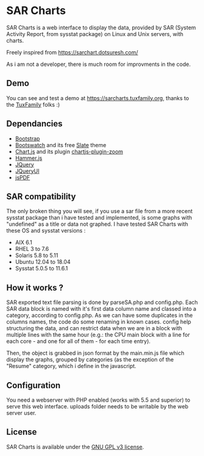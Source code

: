 # SAR Charts
SAR Charts is a web interface to display the data, provided by SAR (System Activity Report, from sysstat package) on Linux and Unix servers, with charts.

Freely inspired from https://sarchart.dotsuresh.com/

As i am not a developer, there is much room for improvments in the code.

## Demo
You can see and test a demo at https://sarcharts.tuxfamily.org, thanks to the [TuxFamily](https://www.tuxfamily.org/ "TuxFamily homepage") folks :)

## Dependancies
* [Bootstrap](https://getbootstrap.com/ "Bootstrap homepage")
* [Bootswatch](https://bootswatch.com/ "Bootswatch homepage") and its free [Slate](https://bootswatch.com/slate/ "Slate theme homepage") theme
* [Chart.js](https://www.chartjs.org/ "Chart.js homepage") and its plugin [chartjs-plugin-zoom](https://github.com/chartjs/chartjs-plugin-zoom "chartjs-plugin-zoom repository")
* [Hammer.js](https://hammerjs.github.io/ "Hammer.js homepage")
* [JQuery](https://jquery.com/ "JQuery homepage")
* [JQueryUI](https://jqueryui.com/ "JQueryUI homepage")
* [jsPDF](https://github.com/MrRio/jsPDF "jsPDF repository")

## SAR compatibility
The only broken thing you will see, if you use a sar file from a more recent sysstat package than i have tested and implemented, is some graphs with "undefined" as a title or data not graphed.
I have tested SAR Charts with these OS and sysstat versions :
* AIX 6.1
* RHEL 3 to 7.6
* Solaris 5.8 to 5.11
* Ubuntu 12.04 to 18.04
* Sysstat 5.0.5 to 11.6.1

## How it works ?
SAR exported text file parsing is done by parseSA.php and config.php.
Each SAR data block is named with it's first data column name and classed into a category, according to config.php.
As we can have some duplicates in the columns names, the code do some renaming in known cases.
config help structuring the data, and can restrict data when we are in a block with multiple lines with the same hour (e.g.: the CPU main block with a line for each core - and one for all of them - for each time entry).

Then, the object is grabbed in json format by the main.min.js file which display the graphs, grouped by categories (as the exception of the "Resume" category, which i define in the javascript.

## Configuration
You need a webserver with PHP enabled (works with 5.5 and superior) to serve this web interface.
uploads folder needs to be writable by the web server user.

## License
SAR Charts is available under the [GNU GPL v3 license](https://www.gnu.org/licenses/gpl-3.0.en.html "GNU GPL v3 license").
